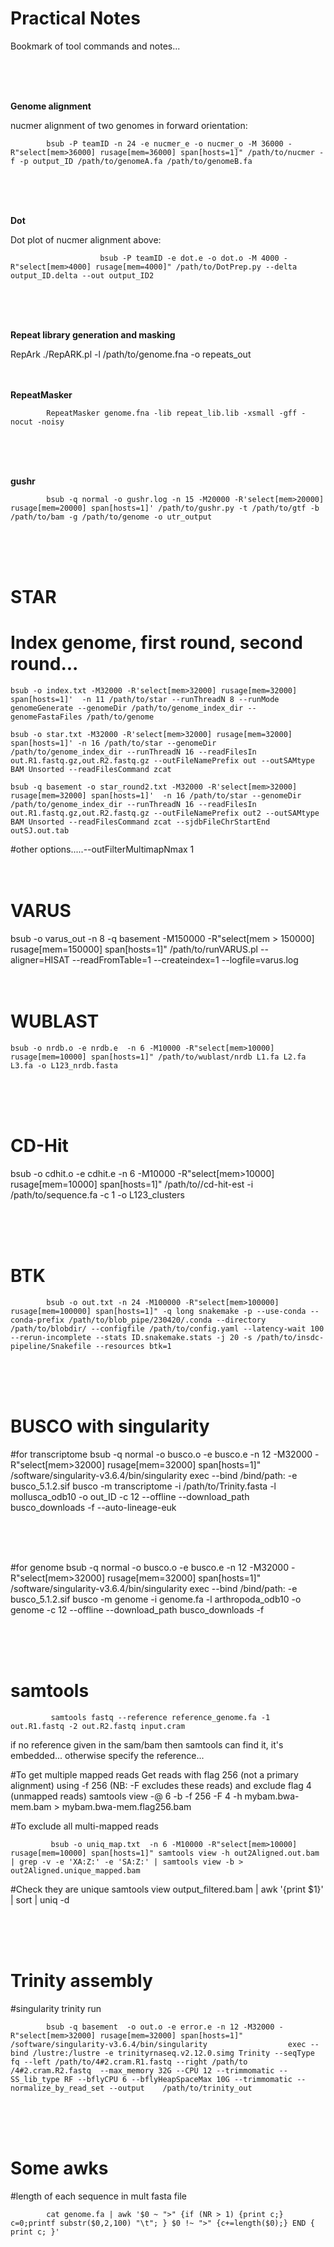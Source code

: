 # Practical Notes 

Bookmark of tool commands and notes...

<br /> <br /> <br />

**Genome alignment**

nucmer alignment of two genomes in forward orientation:

            bsub -P teamID -n 24 -e nucmer_e -o nucmer_o -M 36000 -R"select[mem>36000] rusage[mem=36000] span[hosts=1]" /path/to/nucmer -f -p output_ID /path/to/genomeA.fa /path/to/genomeB.fa

<br /> <br /> <br />

**Dot** 

Dot plot of nucmer alignment above:

                        bsub -P teamID -e dot.e -o dot.o -M 4000 -R"select[mem>4000] rusage[mem=4000]" /path/to/DotPrep.py --delta output_ID.delta --out output_ID2

<br /> <br /> <br />

**Repeat library generation and masking** 

RepArk 
            ./RepARK.pl -l /path/to/genome.fna -o repeats_out
<br /> <br /> <br />

**RepeatMasker** 

            RepeatMasker genome.fna -lib repeat_lib.lib -xsmall -gff -nocut -noisy
<br /> <br /> <br />

**gushr**

            bsub -q normal -o gushr.log -n 15 -M20000 -R'select[mem>20000] rusage[mem=20000] span[hosts=1]' /path/to/gushr.py -t /path/to/gtf -b /path/to/bam -g /path/to/genome -o utr_output

<br /> <br /> <br />


# STAR
# Index genome, first round, second round...

    bsub -o index.txt -M32000 -R'select[mem>32000] rusage[mem=32000] span[hosts=1]'  -n 11 /path/to/star --runThreadN 8 --runMode genomeGenerate --genomeDir /path/to/genome_index_dir --genomeFastaFiles /path/to/genome

    bsub -o star.txt -M32000 -R'select[mem>32000] rusage[mem=32000] span[hosts=1]' -n 16 /path/to/star --genomeDir /path/to/genome_index_dir --runThreadN 16 --readFilesIn out.R1.fastq.gz,out.R2.fastq.gz --outFileNamePrefix out --outSAMtype BAM Unsorted --readFilesCommand zcat

    bsub -q basement -o star_round2.txt -M32000 -R'select[mem>32000] rusage[mem=32000] span[hosts=1]'  -n 16 /path/to/star --genomeDir /path/to/genome_index_dir --runThreadN 16 --readFilesIn out.R1.fastq.gz,out.R2.fastq.gz --outFileNamePrefix out2 --outSAMtype BAM Unsorted --readFilesCommand zcat --sjdbFileChrStartEnd outSJ.out.tab

#other options.....--outFilterMultimapNmax 1 
<br /> <br /> <br />

# VARUS

bsub -o varus_out -n 8 -q basement -M150000 -R"select[mem > 150000] rusage[mem=150000] span[hosts=1]" /path/to/runVARUS.pl --aligner=HISAT --readFromTable=1 --createindex=1 --logfile=varus.log
<br /> <br /> <br />

# WUBLAST
    bsub -o nrdb.o -e nrdb.e  -n 6 -M10000 -R"select[mem>10000] rusage[mem=10000] span[hosts=1]" /path/to/wublast/nrdb L1.fa L2.fa L3.fa -o L123_nrdb.fasta

<br /> <br /> <br />

# CD-Hit
bsub -o cdhit.o -e cdhit.e  -n 6 -M10000 -R"select[mem>10000] rusage[mem=10000] span[hosts=1]" /path/to//cd-hit-est -i /path/to/sequence.fa -c 1 -o L123_clusters

<br /> <br /> <br />

# BTK
            bsub -o out.txt -n 24 -M100000 -R"select[mem>100000] rusage[mem=100000] span[hosts=1]" -q long snakemake -p --use-conda --conda-prefix /path/to/blob_pipe/230420/.conda --directory /path/to/blobdir/ --configfile /path/to/config.yaml --latency-wait 100 --rerun-incomplete --stats ID.snakemake.stats -j 20 -s /path/to/insdc-pipeline/Snakefile --resources btk=1
<br /> <br /> <br />

# BUSCO with singularity
#for transcriptome
            bsub -q normal  -o busco.o -e busco.e -n 12 -M32000 -R"select[mem>32000] rusage[mem=32000] span[hosts=1]" /software/singularity-v3.6.4/bin/singularity                  exec --bind /bind/path: -e busco_5.1.2.sif  busco -m transcriptome -i /path/to/Trinity.fasta -l mollusca_odb10 -o out_ID -c 12 --offline                    --download_path busco_downloads -f --auto-lineage-euk

<br /> <br /> <br />

#for genome
             bsub -q normal -o busco.o -e busco.e -n 12 -M32000 -R"select[mem>32000] rusage[mem=32000] span[hosts=1]" /software/singularity-v3.6.4/bin/singularity                  exec --bind /bind/path: -e busco_5.1.2.sif  busco -m genome -i genome.fa -l arthropoda_odb10 -o genome -c 12 --offline --download_path busco_downloads -f

<br /> <br /> <br />

# samtools
             samtools fastq --reference reference_genome.fa -1 out.R1.fastq -2 out.R2.fastq input.cram

  if no reference given in the sam/bam then samtools can find it, it's embedded...
  otherwise specify the reference...

#To get multiple mapped reads
Get reads with flag 256 (not a primary alignment) using -f 256 (NB: -F excludes these reads) and exclude flag 4 (unmapped reads)
samtools view -@ 6 -b -f 256 -F 4 -h mybam.bwa-mem.bam > mybam.bwa-mem.flag256.bam

#To exclude all multi-mapped reads

             bsub -o uniq_map.txt  -n 6 -M10000 -R"select[mem>10000] rusage[mem=10000] span[hosts=1]" samtools view -h out2Aligned.out.bam | grep -v -e 'XA:Z:' -e 'SA:Z:' | samtools view -b > out2Aligned.unique_mapped.bam

#Check they are unique 
            samtools view output_filtered.bam | awk '{print $1}' | sort | uniq -d

<br /> <br /> <br />

# Trinity assembly
#singularity trinity run

            bsub -q basement  -o out.o -e error.e -n 12 -M32000 -R"select[mem>32000] rusage[mem=32000] span[hosts=1]" /software/singularity-v3.6.4/bin/singularity                  exec --bind /lustre:/lustre -e trinityrnaseq.v2.12.0.simg Trinity --seqType fq --left /path/to/4#2.cram.R1.fastq --right /path/to               /4#2.cram.R2.fastq  --max_memory 32G --CPU 12 --trimmomatic --SS_lib_type RF --bflyCPU 6 --bflyHeapSpaceMax 10G --trimmomatic --normalize_by_read_set --output    /path/to/trinity_out

<br /> <br /> <br />

# Some awks
#length of each sequence in mult fasta file

            cat genome.fa | awk '$0 ~ ">" {if (NR > 1) {print c;} c=0;printf substr($0,2,100) "\t"; } $0 !~ ">" {c+=length($0);} END { print c; }'


<br /> <br /> <br />


